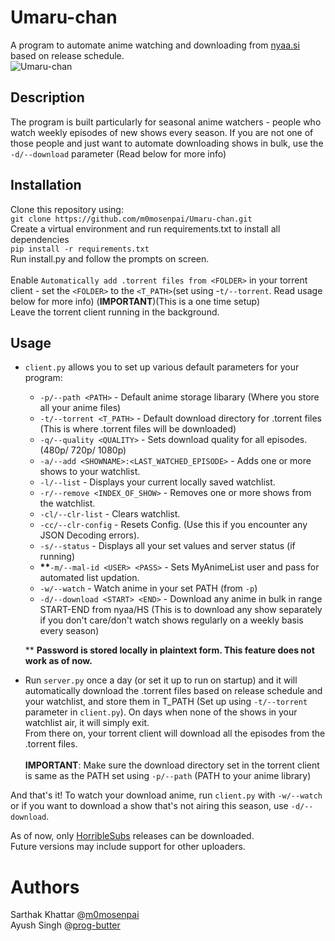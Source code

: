 # Umaru-chan
A program to automate anime watching and downloading from [nyaa.si](https://nyaa.si/) based on release schedule. <br>
![Umaru-chan](https://media.giphy.com/media/GYtblmdLnemlO/giphy.gif)

## Description
The program is built particularly for seasonal anime watchers - people who watch weekly episodes of new shows every season. If you are not one of those people and just want to automate downloading shows in bulk, use the `-d/--download` parameter (Read below for more info)

## Installation
Clone this repository using: <br>
`git clone https://github.com/m0mosenpai/Umaru-chan.git`<br>
Create a virtual environment and run requirements.txt to install all dependencies<br>
`pip install -r requirements.txt`<br>
Run install.py and follow the prompts on screen.<br><br>
Enable `Automatically add .torrent files from <FOLDER>` in your torrent client - set the `<FOLDER>` to the `<T_PATH>`(set using -`t/--torrent`. Read usage below for more info) (**IMPORTANT**)(This is a one time setup)<br>
Leave the torrent client running in the background.

## Usage
* `client.py` allows you to set up various default parameters for your program:<br>
  * `-p/--path <PATH>` - Default anime storage libarary (Where you store all your anime files)
  * `-t/--torrent <T_PATH>` - Default download directory for .torrent files (This is where .torrent files will be downloaded)
  * `-q/--quality <QUALITY>` - Sets download quality for all episodes.(480p/ 720p/ 1080p)
  * `-a/--add <SHOWNAME>:<LAST_WATCHED_EPISODE>` - Adds one or more shows to your watchlist.
  * `-l/--list` - Displays your current locally saved watchlist.
  * `-r/--remove <INDEX_OF_SHOW>` - Removes one or more shows from the watchlist.
  * `-cl/--clr-list` - Clears watchlist.
  * `-cc/--clr-config` - Resets Config. (Use this if you encounter any JSON Decoding errors).
  * `-s/--status` - Displays all your set values and server status (if running)
  * __**__`-m/--mal-id <USER> <PASS>` - Sets MyAnimeList user and pass for automated list updation.
  * `-w/--watch` - Watch anime in your set PATH (from `-p`)
  * `-d/--download <START> <END>` - Download any anime in bulk in range START-END from nyaa/HS (This is to download any show separately if you don't care/don't watch shows regularly on a weekly basis every season)
  
  ** __Password is stored locally in plaintext form. This feature does not work as of now.__
  
* Run `server.py` once a day (or set it up to run on startup) and it will automatically download the .torrent files based on release schedule and your watchlist, and store them in T_PATH (Set up using `-t/--torrent` parameter in `client.py`). On days when none of the shows in your watchlist air, it will simply exit.<br>
From there on, your torrent client will download all the episodes from the .torrent files.<br><br>
**IMPORTANT**: Make sure the download directory set in the torrent client is same as the PATH set using `-p/--path` (PATH to your anime library)

And that's it! To watch your download anime, run `client.py` with `-w/--watch` or if you want to download a show that's not airing this season, use `-d/--download`.


As of now, only [HorribleSubs](https://horriblesubs.info/) releases can be downloaded.<br> 
Future versions may include support for other uploaders.

# Authors
Sarthak Khattar @[m0mosenpai](https://github.com/m0mosenpai) <br>
Ayush Singh @[prog-butter](https://github.com/prog-butter)
